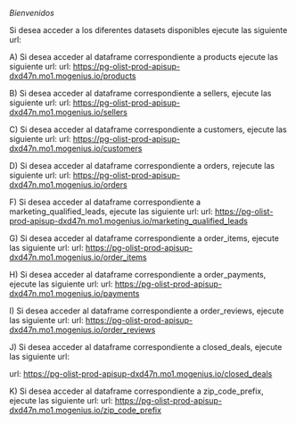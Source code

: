 _Bienvenidos_

Si desea acceder a los diferentes datasets disponibles ejecute las siguiente url:

A) Si desea acceder al dataframe correspondiente a products ejecute las siguiente url:
url: https://pg-olist-prod-apisup-dxd47n.mo1.mogenius.io/products

B) Si desea acceder al dataframe correspondiente a sellers, ejecute las siguiente url:
url: https://pg-olist-prod-apisup-dxd47n.mo1.mogenius.io/sellers

C) Si desea acceder al dataframe correspondiente a customers, ejecute las siguiente url:
url: https://pg-olist-prod-apisup-dxd47n.mo1.mogenius.io/customers

D) Si desea acceder al dataframe correspondiente a orders, rejecute las siguiente url:
url: https://pg-olist-prod-apisup-dxd47n.mo1.mogenius.io/orders

F) Si desea acceder al dataframe correspondiente a marketing_qualified_leads, ejecute las siguiente url:
url: https://pg-olist-prod-apisup-dxd47n.mo1.mogenius.io/marketing_qualified_leads

G) Si desea acceder al dataframe correspondiente a order_items, ejecute las siguiente url:
url: https://pg-olist-prod-apisup-dxd47n.mo1.mogenius.io/order_items

H) Si desea acceder al dataframe correspondiente a order_payments, ejecute las siguiente url:
url: https://pg-olist-prod-apisup-dxd47n.mo1.mogenius.io/payments

I) Si desea acceder al dataframe correspondiente a order_reviews, ejecute las siguiente url:
url: https://pg-olist-prod-apisup-dxd47n.mo1.mogenius.io/order_reviews

J) Si desea acceder al dataframe correspondiente a closed_deals, ejecute las siguiente url:

url: https://pg-olist-prod-apisup-dxd47n.mo1.mogenius.io/closed_deals

K) Si desea acceder al dataframe correspondiente a zip_code_prefix, ejecute las siguiente url:
url: https://pg-olist-prod-apisup-dxd47n.mo1.mogenius.io/zip_code_prefix
